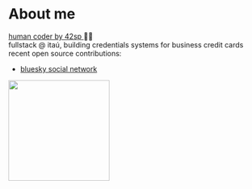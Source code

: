 # About me

<a href="https://profile.intra.42.fr/users/etachott" target="_blank"><bold>human coder by 42sp</bold> </a> 👨‍🚀 <br>
fullstack @ itaú, building credentials systems for business credit cards <br>
recent open source contributions:
* <a href="https://github.com/bluesky-social/social-app">bluesky social network</a>
<a href="https://github.com/0xEDU">
<img height="200em" src="https://github-readme-stats.vercel.app/api?username=0xEDU&show_icons=true&theme=synthwave&include_all_commits=true&count_private=true"/>
<br>
